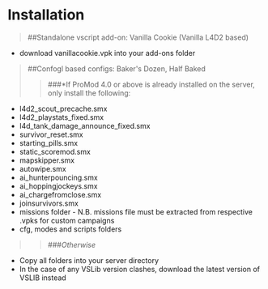 # Installation  
>##Standalone vscript add-on: Vanilla Cookie (Vanilla L4D2 based)  
 * download vanillacookie.vpk into your add-ons folder 

>##Confogl based configs: Baker's Dozen, Half Baked   
>>###*If ProMod 4.0 or above is already installed on the server, only install the following:  
 * l4d2_scout_precache.smx    
 * l4d2_playstats_fixed.smx  
 * l4d_tank_damage_announce_fixed.smx  
 * survivor_reset.smx    
 * starting_pills.smx  
 * static_scoremod.smx  
 * mapskipper.smx  
 * autowipe.smx  
 * ai_hunterpouncing.smx
 * ai_hoppingjockeys.smx
 * ai_chargefromclose.smx
 * joinsurvivors.smx
 * missions folder - N.B. missions file must be extracted from respective .vpks for custom campaigns
 * cfg, modes and scripts folders  

>>###*Otherwise*  
 * Copy all folders into your server directory    
 * In the case of any VSLib version clashes, download the latest version of VSLIB instead  


